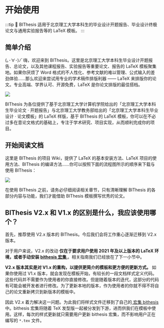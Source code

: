 # 开始使用 <Badge text="BIThesis"/>

:::tip 📖 BIThesis
适用于北京理工大学本科生的毕业设计开题报告、毕业设计终极论文与通用实验报告等的 LaTeX 模板。
:::

## 简单介绍

(｡･∀･)ﾉﾞ嗨，欢迎来到 BIThesis。这里是北京理工大学本科生毕业设计开题报告、总论文，以及其他课程报告、实验报告等重要论文、报告的 LaTeX 模板聚集地。如果你厌烦了 Word 格式的不人性化、参考文献的难以管理、公式输入的差劲体验……那么欢迎来尝试用专业的学术稿件排版利器 —— LaTeX 来排版你的论文。专业高端、学界认可、开源免费，LaTeX 是你论文排版的最佳搭档。

![](https://i.loli.net/2020/03/01/WbzE5rBvIZak8Rx.png)

BIThesis 为各位提供了基于北京理工大学计算机学院给出的「北京理工大学本科生毕业论文 · 开题报告」与北京理工大学教务部给出的「北京理工大学本科生毕业设计 · 论文模板」的 LaTeX 样版，基于 BIThesis 的 LaTeX 模板，你可以在不必过多在意论文格式的基础上，专注于学术研究、项目实现，从而顺利完成你的项目。

## 开始阅读文档

这里是 BIThesis 的项目 Wiki，提供了 LaTeX 的基本安装方法、LaTeX 项目的使用方法、BIThesis 的编译方法……你可以按照下面的流程图所示的顺序来下载与使用 BIThesis：

![](https://i.loli.net/2020/03/27/mV3kTsnCDNWwlOU.png)

在使用 BIThesis 之前，请务必仔细阅读相关章节，只有清晰理解 BIThesis 的各部分内容与功能，我们才能借助 BIThesis 模板撰写优秀的论文。

## BIThesis V2.x 和 V1.x 的区别是什么，我应该使用哪个？

首先，推荐使用 V2.x 版本的 BIThesis。今后我们会将工作重心逐渐迁移到 V2.x 版本。

对于用户来说，V2.x 的改动 **仅在于要求用户使用 2021 年及以上版本的 LaTeX 环境，或者手动安装 [ bithesis 宏集 ](https://ctan.org/pkg/bithesis?lang=en)** 。相关指南我们已经放在了下一小节中。

**V2.x 版本其实是对 V1.x 的重构，以提供更简介的模板和更方便的更新方式。** 如果你使用过 V1.x 版本，就会发现在模板开始，有较长的一段文档样式定义代码。这些代码并不需要作为使用者的你直接修改。但是随着版本的迭代，这部分的代码有可能会被开发者进行修改。为了更新本地的版本，作为使用者的你就不得不将自己的论文重新拷贝到新版本的模板中。

因此 V2.x 着力解决这一问题。为此我们将样式文件迁移到了自己的[ 宏集 bithesis ](https://ctan.org/pkg/bithesis?lang=en)中。bithesis 宏集将随着 TeX 发型版一起被分发到下游，进而供我们在模板中使用。这样，每次的样式更新就只需要用户更新 bithesis 宏集，而不影响用户正在编写的 `*.tex` 文件。 
